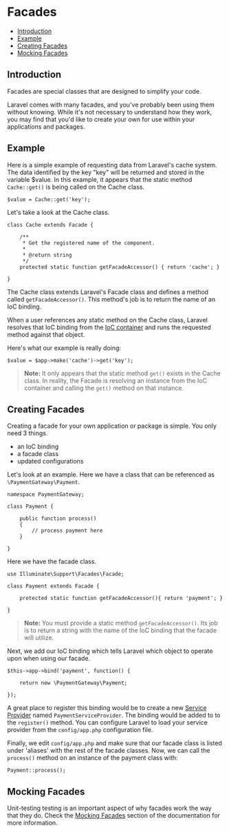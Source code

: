 # Facades

- [Introduction](#introduction)
- [Example](#example)
- [Creating Facades](#creating-facades)
- [Mocking Facades](#mocking-facades)

<a name="introduction"></a>
## Introduction

Facades are special classes that are designed to simplify your code.

Laravel comes with many facades, and you've probably been using them without knowing. While it's not necessary to understand how they work, you may find that you'd like to create your own for use within your applications and packages.

<a name="example"></a>
## Example

Here is a simple example of requesting data from Laravel's cache system. The data identified by the key "key" will be returned and stored in the variable $value. In this example, it appears that the static method `Cache::get()` is being called on the Cache class.

	$value = Cache::get('key');

Let's take a look at the Cache class.

	class Cache extends Facade {

		/**
		 * Get the registered name of the component.
		 *
		 * @return string
		 */
		protected static function getFacadeAccessor() { return 'cache'; }

	}

The Cache class extends Laravel's Facade class and defines a method called `getFacadeAccessor()`. This method's job is to return the name of an IoC binding.

When a user references any static method on the Cache class, Laravel resolves that IoC binding from the [IoC container](/docs/ioc) and runs the requested method against that object.

Here's what our example is really doing:

	$value = $app->make('cache')->get('key');

> **Note:** It only appears that the static method `get()` exists in the Cache class. In reality, the Facade is resolving an instance from the IoC container and calling the `get()` method on that instance.

<a name="creating-facades"></a>
## Creating Facades

Creating a facade for your own application or package is simple. You only need 3 things.

- an IoC binding
- a facade class
- updated configurations

Let's look at an example. Here we have a class that can be referenced as `\PaymentGateway\Payment`.

	namespace PaymentGateway;

	class Payment {

		public function process()
		{
			// process payment here
		}

	}

Here we have the facade class.

	use Illuminate\Support\Facades\Facade;

	class Payment extends Facade {

	    protected static function getFacadeAccessor(){ return 'payment'; }

	}

> **Note:** You must provide a static method `getFacadeAccessor()`. Its job is to return a string with the name of the IoC binding that the facade will utilize.

Next, we add our IoC binding which tells Laravel which object to operate upon when using our facade.

	$this->app->bind('payment', function() {

		return new \PaymentGateway\Payment;

	});

A great place to register this binding would be to create a new [Service Provider](/docs/ioc#service-providers) named `PaymentServiceProvider`. The binding would be added to to the `register()` method. You can configure Laravel to load your service provider from the `config/app.php` configuration file.

Finally, we edit `config/app.php` and make sure that our facade class is listed under 'aliases' with the rest of the facade classes. Now, we can call the `process()` method on an instance of the payment class with:

	Payment::process();

<a name="mocking-facades"></a>
## Mocking Facades

Unit-testing testing is an important aspect of why facades work the way that they do. Check the [Mocking Facades](/docs/testing#mocking-facades) section of the documentation for more information.
